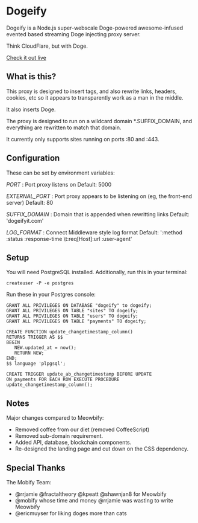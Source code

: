 Dogeify
==============

Dogeify is a Node.js super-webscale Doge-powered awesome-infused evented based streaming Doge injecting proxy server.

Think CloudFlare, but with Doge.

[Check it out live](http://www.dogeifyit.com/)


What is this?
--------------

This proxy is designed to insert tags, and also rewrite links, headers, cookies, etc
so it appears to transparently work as a man in the middle.

It also inserts Doge.

The proxy is designed to run on a wildcard domain *.SUFFIX_DOMAIN, and everything
are rewritten to match that domain.

It currently only supports sites running on ports :80 and :443.


Configuration
--------------

These can be set by environment variables:

*PORT*
: Port proxy listens on
Default: 5000

*EXTERNAL_PORT*
: Port proxy appears to be listening on (eg, the front-end server)
Default: 80

*SUFFIX_DOMAIN*
: Domain that is appended when rewritting links
Default: 'dogeifyit.com'

*LOG_FORMAT*
: Connect Middleware style log format
Default: ':method :status :response-time \t:req[Host]:url :user-agent'

Setup
--------------

You will need PostgreSQL installed. Additionally, run this in your terminal:

    createuser -P -e postgres

Run these in your Postgres console:

    GRANT ALL PRIVILEGES ON DATABASE "dogeify" to dogeify;
    GRANT ALL PRIVILEGES ON TABLE "sites" TO dogeify;
    GRANT ALL PRIVILEGES ON TABLE "users" TO dogeify;
    GRANT ALL PRIVILEGES ON TABLE "payments" TO dogeify;

    CREATE FUNCTION update_changetimestamp_column()
    RETURNS TRIGGER AS $$
    BEGIN
       NEW.updated_at = now(); 
       RETURN NEW;
    END;
    $$ language 'plpgsql';

    CREATE TRIGGER update_ab_changetimestamp BEFORE UPDATE
    ON payments FOR EACH ROW EXECUTE PROCEDURE 
    update_changetimestamp_column();

Notes
--------------
Major changes compared to Meowbify:
* Removed coffee from our diet (removed CoffeeScript)
* Removed sub-domain requirement.
* Added API, database, blockchain components.
* Re-designed the landing page and cut down on the CSS dependency.

Special Thanks
--------------

The Mobify Team:

 - @rrjamie @fractaltheory @kpeatt @shawnjan8 for Meowbify
 - @mobify whose time and money @rrjamie was wasting to write Meowbify
 - @ericmuyser for liking doges more than cats
